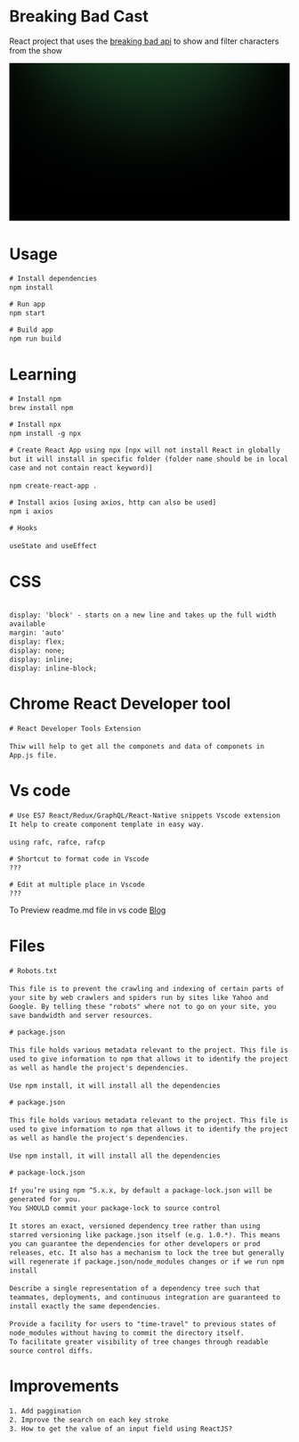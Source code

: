 # Breaking Bad Cast

React project that uses the [breaking bad api](https://breakingbadapi.com/documentation) to show and filter characters from the show

![alt text](./src/img/bg.jpg)

# Usage

```
# Install dependencies
npm install
```

```
# Run app
npm start
```

```
# Build app
npm run build
```

# Learning

```
# Install npm
brew install npm
```

```
# Install npx
npm install -g npx
```

```
# Create React App using npx [npx will not install React in globally but it will install in specific folder (folder name should be in local case and not contain react keyword)]

npm create-react-app .
```

```
# Install axios [using axios, http can also be used]
npm i axios
```

```
# Hooks

useState and useEffect
```

# CSS

```

display: 'block' - starts on a new line and takes up the full width available
margin: 'auto'
display: flex;
display: none;
display: inline;
display: inline-block;

```

# Chrome React Developer tool

```
# React Developer Tools Extension

Thiw will help to get all the componets and data of componets in App.js file.
```

# Vs code 

```
# Use ES7 React/Redux/GraphQL/React-Native snippets Vscode extension
It help to create component template in easy way.

using rafc, rafce, rafcp
```

```
# Shortcut to format code in Vscode
???
```

```
# Edit at multiple place in Vscode
???
```

To Preview readme.md file in vs code [Blog](https://code.visualstudio.com/docs/languages/markdown)

# Files 

```
# Robots.txt 

This file is to prevent the crawling and indexing of certain parts of your site by web crawlers and spiders run by sites like Yahoo and Google. By telling these "robots" where not to go on your site, you save bandwidth and server resources.
```

```
# package.json 

This file holds various metadata relevant to the project. This file is used to give information to npm that allows it to identify the project as well as handle the project's dependencies.

Use npm install, it will install all the dependencies
```


```
# package.json 

This file holds various metadata relevant to the project. This file is used to give information to npm that allows it to identify the project as well as handle the project's dependencies.

Use npm install, it will install all the dependencies
```

```
# package-lock.json

If you’re using npm ^5.x.x, by default a package-lock.json will be generated for you.
You SHOULD commit your package-lock to source control

It stores an exact, versioned dependency tree rather than using starred versioning like package.json itself (e.g. 1.0.*). This means you can guarantee the dependencies for other developers or prod releases, etc. It also has a mechanism to lock the tree but generally will regenerate if package.json/node_modules changes or if we run npm install 

Describe a single representation of a dependency tree such that teammates, deployments, and continuous integration are guaranteed to install exactly the same dependencies.

Provide a facility for users to "time-travel" to previous states of node_modules without having to commit the directory itself.
To facilitate greater visibility of tree changes through readable source control diffs.
```

# Improvements

```
1. Add paggination
2. Improve the search on each key stroke
3. How to get the value of an input field using ReactJS?
```